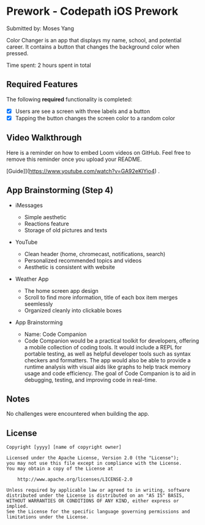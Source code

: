 # Prework - Codepath iOS Prework

Submitted by: Moses Yang

Color Changer is an app that displays my name, school, and potential career. It contains a button that changes the background color when pressed.

Time spent: 2 hours spent in total

## Required Features

The following **required** functionality is completed:

- [x] Users are see a screen with three labels and a button
- [x] Tapping the button changes the screen color to a random color
 
## Video Walkthrough

Here is a reminder on how to embed Loom videos on GitHub. Feel free to remove this reminder once you upload your README. 

[Guide]](https://www.youtube.com/watch?v=GA92eKlYio4) .

## App Brainstorming (Step 4)

- iMessages
  - Simple aesthetic
  - Reactions feature
  - Storage of old pictures and texts
- YouTube
  - Clean header (home, chromecast, notifications, search)
  - Personalized recommended topics and videos
  - Aesthetic is consistent with website
- Weather App
  - The home screen app design
  - Scroll to find more information, title of each box item merges seemlessly
  - Organized cleanly into clickable boxes

- App Brainstorming
  - Name: Code Companion
  - ⁤Code Companion would be a practical toolkit for developers, offering a mobile collection of coding tools. ⁤⁤It would include a REPL for portable testing, as well as helpful developer tools such as syntax checkers and formatters. ⁤⁤The app would also be able to provide a runtime analysis with visual aids like graphs to help track memory usage and code efficiency. ⁤⁤The goal of Code Companion is to aid in debugging, testing, and improving code in real-time. ⁤
## Notes

No challenges were encountered when building the app.

## License

    Copyright [yyyy] [name of copyright owner]

    Licensed under the Apache License, Version 2.0 (the "License");
    you may not use this file except in compliance with the License.
    You may obtain a copy of the License at

        http://www.apache.org/licenses/LICENSE-2.0

    Unless required by applicable law or agreed to in writing, software
    distributed under the License is distributed on an "AS IS" BASIS,
    WITHOUT WARRANTIES OR CONDITIONS OF ANY KIND, either express or implied.
    See the License for the specific language governing permissions and
    limitations under the License.
